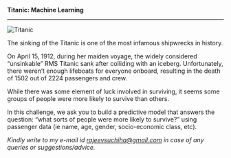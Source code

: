 **Titanic: Machine Learning**
____
![Titanic](https://upload.wikimedia.org/wikipedia/commons/thumb/f/fd/RMS_Titanic_3.jpg/1200px-RMS_Titanic_3.jpg "Titanic")

The sinking of the Titanic is one of the most infamous shipwrecks in history.

On April 15, 1912, during her maiden voyage, the widely considered “unsinkable” RMS Titanic sank after colliding with an iceberg. Unfortunately, there weren’t enough lifeboats for everyone onboard, resulting in the death of 1502 out of 2224 passengers and crew.

While there was some element of luck involved in surviving, it seems some groups of people were more likely to survive than others.

In this challenge, we ask you to build a predictive model that answers the question: “what sorts of people were more likely to survive?” using passenger data (ie name, age, gender, socio-economic class, etc).

*Kindly write to my e-mail id rajeevsuchiha@gmail.com in case of any queries or suggestions/advice.*
